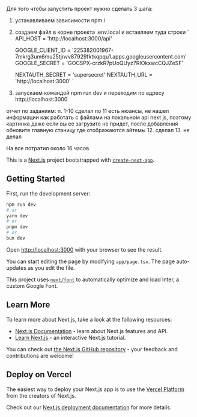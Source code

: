 Для того чтобы запустить проект нужно сделать 3 шага:
1. устанавливаем зависимости npm i
2. создаем файл в корне проекта .env.local и вставляем туда строки
`
    API_HOST = 'http://localhost:3000/api'

    GOOGLE_CLIENT_ID = '225382001967-7mkrg3um6mu25tjnvv87929fktkqpqu1.apps.googleusercontent.com'
    GOOGLE_SECRET = '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'

    NEXTAUTH_SECRET = 'supersecret'
    NEXTAUTH_URL = 'http://localhost:3000'
`
3. запускаем командой npm run dev и переходим по адресу http://localhost:3000


отчет по заданиям:
п. 1-10 сделал
по 11 есть нюансы, не нашел информации как работать с файлами на локальном api next js, поэтому картинка даже если вы ее загрузите не придет, после добавления обновите главную станицу где отображаются айтемы
12. сделал
13. не делал

На все потратил около 16 часов

This is a [Next.js](https://nextjs.org/) project bootstrapped with [`create-next-app`](https://github.com/vercel/next.js/tree/canary/packages/create-next-app).

## Getting Started

First, run the development server:

```bash
npm run dev
# or
yarn dev
# or
pnpm dev
# or
bun dev
```

Open [http://localhost:3000](http://localhost:3000) with your browser to see the result.

You can start editing the page by modifying `app/page.tsx`. The page auto-updates as you edit the file.

This project uses [`next/font`](https://nextjs.org/docs/basic-features/font-optimization) to automatically optimize and load Inter, a custom Google Font.

## Learn More

To learn more about Next.js, take a look at the following resources:

- [Next.js Documentation](https://nextjs.org/docs) - learn about Next.js features and API.
- [Learn Next.js](https://nextjs.org/learn) - an interactive Next.js tutorial.

You can check out [the Next.js GitHub repository](https://github.com/vercel/next.js/) - your feedback and contributions are welcome!

## Deploy on Vercel

The easiest way to deploy your Next.js app is to use the [Vercel Platform](https://vercel.com/new?utm_medium=default-template&filter=next.js&utm_source=create-next-app&utm_campaign=create-next-app-readme) from the creators of Next.js.

Check out our [Next.js deployment documentation](https://nextjs.org/docs/deployment) for more details.